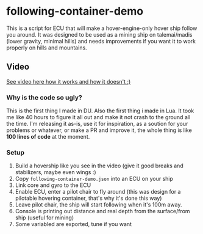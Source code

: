 # following-container-demo
This is a script for ECU that will make a hover-engine-only hover ship follow you around. It was designed to be used as a mining ship on talemai/madis (lower gravity, minimal hills) and needs improvements if you want it to work properly on hills and mountains.

## Video

[See video here how it works and how it doesn't :) ](https://unstable.life/pending-universe/following-container-demo.mp4)

### Why is the code so ugly?
This is the first thing I made in DU. Also the first thing i made in Lua. It took me like 40 hours to figure it all out and make it not crash to the ground all the time. I'm releasing it as-is, use it for inspiration, as a soution for your problems or whatever, or make a PR and improve it, the whole thing is like **100 lines of code** at the moment.

### Setup
1. Build a hovership like you see in the video (give it good breaks and stabilizers, maybe even wings :)
2. Copy `following-container-demo.json` into an ECU on your ship
3. Link core and gyro to the ECU
4. Enable ECU, enter a pilot chair to fly around (this was design for a pilotable hovering container, that's why it's done this way)
5. Leave pilot chair, the ship will start following when it's 100m away.
6. Console is printing out distance and real depth from the surface/from ship (useful for mining)
7. Some variabled are exported, tune if you want


